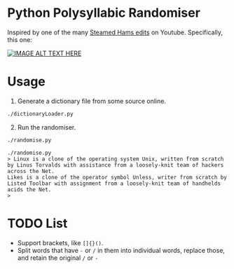 # Python Polysyllabic Randomiser
Inspired by one of the many [Steamed Hams edits](https://www.youtube.com/results?search_query=Steamed+Hams+but+it%27s) on Youtube. Specifically, this one:

[![IMAGE ALT TEXT HERE](https://img.youtube.com/vi/mqxysHMnUD0/0.jpg)](https://www.youtube.com/watch?v=mqxysHMnUD0)

# Usage
1. Generate a dictionary file from some source online.
```sh
./dictionaryLoader.py
```
2. Run the randomiser.
```sh
./randomise.py
```
```
./randomise.py 
> Linux is a clone of the operating system Unix, written from scratch by Linus Torvalds with assistance from a loosely-knit team of hackers across the Net.
Likes is a clone of the operator symbol Unless, writer from scratch by Listed Toolbar with assignment from a loosely-knit team of handhelds acids the Net.
>
```

# TODO List
- Support brackets, like `[]{}()`.
- Split words that have `-` or `/` in them into individual words, replace those, and retain the original `/` or `-`